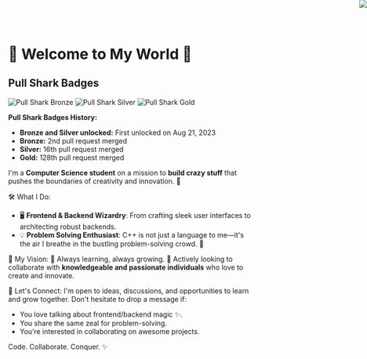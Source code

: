 
<h1 style="font-size: 30px;">👋 Welcome to My World 🌌</h1>

## Pull Shark Badges

![Pull Shark Bronze](https://github.githubassets.com/images/modules/profile/achievements/pull-shark-bronze-default.png) ![Pull Shark Silver](https://github.githubassets.com/images/modules/profile/achievements/pull-shark-silver-default.png) ![Pull Shark Gold](https://github.githubassets.com/images/modules/profile/achievements/pull-shark-gold-default.png)

**Pull Shark Badges History:**
- **Bronze and Silver unlocked:** First unlocked on Aug 21, 2023
- **Bronze:** 2nd pull request merged
- **Silver:** 16th pull request merged
- **Gold:** 128th pull request merged

I'm a **Computer Science student** on a mission to **build crazy stuff** that pushes the boundaries of creativity and innovation. 🚀  


<div style="position: absolute; top: 0; right: 0;">
  <img src="https://i.giphy.com/media/v1.Y2lkPTc5MGI3NjExa3B4YXg4dHhwaTdlMGVjOWRlMG4yaWo5cm5tN2w2b2ZsNDk1ZWRyNiZlcD12MV9pbnRlcm5hbF9naWZfYnlfaWQmY3Q9Zw/RbDKaczqWovIugyJmW/giphy.gif">
</div>


 🛠️ What I Do:
- 🖥️ **Frontend & Backend Wizardry**: From crafting sleek user interfaces to architecting robust backends.
- 💡 **Problem Solving Enthusiast**: C++ is not just a language to me—it's the air I breathe in the bustling problem-solving crowd. 💨

 🌟 My Vision:
 🌱 Always learning, always growing.
 🤝 Actively looking to collaborate with **knowledgeable and passionate individuals** who love to create and innovate.

💬 Let's Connect:
I'm open to ideas, discussions, and opportunities to learn and grow together. Don't hesitate to drop a message if:
- You love talking about frontend/backend magic ✨.
- You share the same zeal for problem-solving.
- You’re interested in collaborating on awesome projects.

Code. Collaborate. Conquer. ✨  


<!--
**BuildWithJGang000/BuildWithJGang000** is a ✨ _special_ ✨ repository because its `README.md` (this file) appears on your GitHub profile.

Here are some ideas to get you started:

- 🔭 I’m currently working on ...
- 🌱 I’m currently learning ...
- 👯 I’m looking to collaborate on ...
- 🤔 I’m looking for help with ...
- 💬 Ask me about ...
- 📫 How to reach me: ...
- 😄 Pronouns: ...
- ⚡ Fun fact: ...
-->
